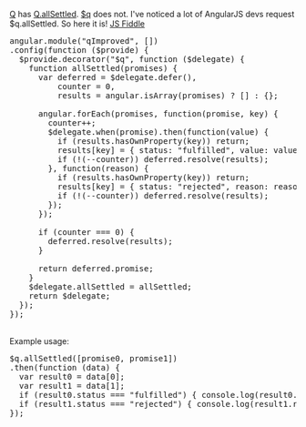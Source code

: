 <a href="https://github.com/kriskowal/q">Q</a> has <a href="https://github.com/kriskowal/q/wiki/API-Reference#promiseallsettled">Q.allSettled</a>.  <a href="https://docs.angularjs.org/api/ng/service/$q">$q</a> does not.  I've noticed a lot of AngularJS devs request $q.allSettled.  So here it is!  <a href="http://jsfiddle.net/0sr65m7t/">JS Fiddle</a>

<!--more-->
<pre>
angular.module("qImproved", [])
.config(function ($provide) {
  $provide.decorator("$q", function ($delegate) {
    function allSettled(promises) {
      var deferred = $delegate.defer(),
          counter = 0,
          results = angular.isArray(promises) ? [] : {};

      angular.forEach(promises, function(promise, key) {
        counter++;
        $delegate.when(promise).then(function(value) {
          if (results.hasOwnProperty(key)) return;
          results[key] = { status: "fulfilled", value: value };
          if (!(--counter)) deferred.resolve(results);
        }, function(reason) {
          if (results.hasOwnProperty(key)) return;
          results[key] = { status: "rejected", reason: reason };
          if (!(--counter)) deferred.resolve(results);
        });
      });

      if (counter === 0) {
        deferred.resolve(results);
      }

      return deferred.promise;
    }
    $delegate.allSettled = allSettled;
    return $delegate;
  });
});
</pre>
<br/>
Example usage:
<pre>
$q.allSettled([promise0, promise1])
.then(function (data) {
  var result0 = data[0];
  var result1 = data[1];
  if (result0.status === "fulfilled") { console.log(result0.value); }
  if (result1.status === "rejected") { console.log(result1.reason); }
});
</pre>